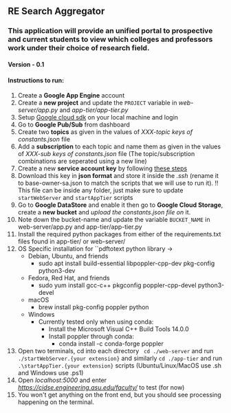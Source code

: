 ## **RE Search Aggregator**
### This application will provide an unified portal to prospective and current students to view which colleges and professors work under their choice of research field.
#### Version - 0.1
#### Instructions to run:
1. Create a **Google App Engine** account
2. Create a **new project** and update the `PROJECT` variable in *web-server/app.py* and *app-tier/app-tier.py*
3. Setup [Google cloud sdk](https://cloud.google.com/sdk/docs/quickstart) on your local machine and login 
4. Go to **Google Pub/Sub** from dashboard
5. Create two **topics** as given in the values of *XXX-topic keys of constants.json* file
6. Add a **subscription** to each topic and name them as given in the values of *XXX-sub keys of constants.json* file (The topic/subscription combinations are seperated using a new line)
7. Create a new **service account key** by following [these steps](https://cloud.google.com/storage/docs/reference/libraries#setting_up_authentication)
8. Download this key in **json format** and store it inside the *.ssh* (rename it to base-owner-sa.json to match the scripts that we will use to run it). !! This file can be inside any folder, just make sure to update `startWebServer` and `startAppTier` scripts 
9. Go to **Google DataStore** and enable it then go to **Google Cloud Storage**, create a **new bucket** and *upload the constants.json file on* it.
10. Note down the bucket-name and update the variable `BUCKET_NAME` in web-server/app.py and app-tier/app-tier.py
11. Install the required python packages from either of the requirements.txt files found in app-tier/ or web-server/
12. OS Specific installation for ``pdftotext python library ->
    - Debian, Ubuntu, and friends
      - sudo apt install build-essential libpoppler-cpp-dev pkg-config python3-dev
    - Fedora, Red Hat, and friends
      - sudo yum install gcc-c++ pkgconfig poppler-cpp-devel python3-devel
    - macOS
      - brew install pkg-config poppler python
    - Windows
      - Currently tested only when using conda:
        - Install the Microsoft Visual C++ Build Tools 14.0.0
        - Install poppler through conda:
          - conda install -c conda-forge poppler
13. Open two terminals, cd into each directory ` cd ./web-server` and run `./startWebServer.{your extension}` and similarly `cd ./app-tier` and run `.\startAppTier.{your extension}` scripts (Ubuntu/Linux/MacOS use .sh and Windows use .ps1) 
14. Open *localhost:5000* and enter *https://cidse.engineering.asu.edu/faculty/* to test (for now)
15. You won't get anything on the front end, but you should see processing happening on the terminal. 
